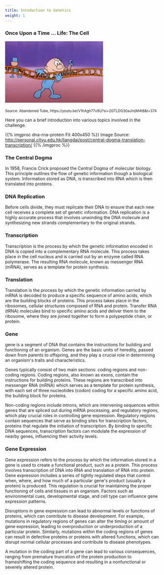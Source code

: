 ```yaml
---
title: Intoduction to Genetics
weight: 1
---
```


### Once Upon a Time … Life: The Cell
<a href="https://youtu.be/V1hAgh77v9U?si=2GTLDG30aJmjM4t8&t=374">
<img width="320" alt="Video: Once Upon A Time...Life: The Cell" src="./screenshot-video.png">
</a>
<p><small>
Source: Abandoned Tube, https://youtu.be/V1hAgh77v9U?si=2GTLDG30aJmjM4t8&t=374
</small></p>

Here you can a brief introduction into various topics involved in the challenge.  

{{% imgproc dna-rna-protein Fit 400x450 %}}
Image Source: http://personal.cityu.edu.hk/liangdai/post/central-dogma-translation-transcription/
{{% /imgproc %}}

### The Central Dogma
In 1958, Francis Crick proposed the Central Dogma of molecular biology. This principle outlines the flow of genetic information though a biological system. Information stored as DNA, is transcribed into RNA which is then translated into proteins.

### DNA Replication
Before cells divide, they must replicate their DNA to ensure that each new cell receives a complete set of genetic information. DNA replication is a highly accurate process that involves unwinding the DNA molecule and synthesizing new strands complementary to the original strands.

### Transcription
Transcription is the process by which the genetic information encoded in DNA is copied into a complementary RNA molecule. This process takes place in the cell nucleus and is carried out by an enzyme called RNA polymerase. The resulting RNA molecule, known as messenger RNA (mRNA), serves as a template for protein synthesis.

### Translation
Translation is the process by which the genetic information carried by mRNA is decoded to produce a specific sequence of amino acids, which are the building blocks of proteins. This process takes place in the ribosomes, cellular structures composed of RNA and protein. Transfer RNA (tRNA) molecules bind to specific amino acids and deliver them to the ribosome, where they are joined together to form a polypeptide chain, or protein.

### Gene
gene is a segment of DNA that contains the instructions for building and functioning of an organism. Genes are the basic units of heredity, passed down from parents to offspring, and they play a crucial role in determining an organism's traits and characteristics.

Genes typically consist of two main sections: coding regions and non-coding regions. 
Coding regions, also known as exons, contain the instructions for building proteins. These regions are transcribed into messenger RNA (mRNA) which serves as a template for protein synthesis, with each set of three nucleotides (codon) coding for a specific amino acid, the building block for proteins.

Non-coding regions include introns, which are intervening sequences within genes that are spliced out during mRNA processing, and regulatory regions, which play crucial roles in controlling gene expression. Regulatory regions contain sequences that serve as binding sites for transcription factors, proteins that regulate the initiation of transcription. By binding to specific DNA sequences, transcription factors can modulate the expression of nearby genes, influencing their activity levels.

### Gene Expression
Gene expression refers to the process by which the information stored in a gene is used to create a functional product, such as a protein. This process involves transcription of DNA into RNA and translation of RNA into protein. Gene expression includes a series of tightly regulated steps that control when, where, and how much of a particular gene's product (usually a protein) is produced. This regulation is crucial for maintaining the proper functioning of cells and tissues in an organism. Factors such as environmental cues, developmental stage, and cell type can influence gene expression patterns.

Disruptions in gene expression can lead to abnormal levels or functions of proteins, which can contribute to disease development. For example, mutations in regulatory regions of genes can alter the timing or amount of gene expression, leading to overproduction or underproduction of a particular protein. Similarly, mutations within the coding regions of genes can result in defective proteins or proteins with altered functions, which can disrupt normal cellular processes and contribute to disease phenotypes.

A mutation in the coding part of a gene can lead to various consequences, ranging from premature truncation of the protein production to frameshifting the coding sequence and resulting in a nonfunctional or severely altered protein.
